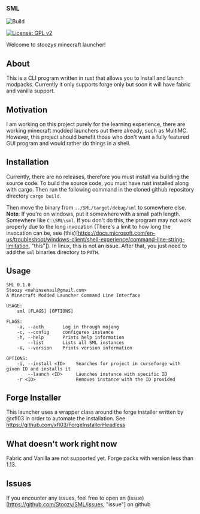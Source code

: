 ### SML

![Build](https://github.com/Stoozy/SML/actions/workflows/rust.yml/badge.svg)

[![License: GPL v2](https://img.shields.io/badge/License-GPL%20v2-blue.svg)](https://www.gnu.org/licenses/old-licenses/gpl-2.0.en.html)

Welcome to stoozys minecraft launcher!

## About

This is a CLI program written in rust that allows you to install and launch modpacks. Currently it only supports forge only but soon it will have fabric and vanilla support.

## Motivation

I am working on this project purely for the learning experience, there are working minecraft modded launchers out there already, such as MultiMC. However, this project should benefit those who don't want a fully featured GUI program and would rather do things in a shell.

## Installation

Currently, there are no releases, therefore you must install via building the source code. To build the source code, you must have rust installed along with cargo. Then run the following command in the cloned github repository directory `cargo build`.

Then move the binary from `../SML/target/debug/sml` to somewhere else. **Note**: If you're on windows, put it somewhere with a small path length. Somewhere like `C:\SML\sml`. If you don't do this, the program may not work properly due to the long invocation (There's a limit to how long the invocation can be, see (this)[https://docs.microsoft.com/en-us/troubleshoot/windows-client/shell-experience/command-line-string-limitation, "this"]). In linux, this is not an issue. After that, you just need to add the `sml` binaries directory to `PATH`. 

## Usage

```
SML 0.1.0
Stoozy <mahinsemail@gmail.com>
A Minecraft Modded Launcher Command Line Interface

USAGE:
    sml [FLAGS] [OPTIONS]

FLAGS:
    -a, --auth       Log in through mojang
    -c, --config     configures instance
    -h, --help       Prints help information
        --list       Lists all SML instances
    -V, --version    Prints version information

OPTIONS:
    -i, --install <ID>    Searches for project in curseforge with given ID and installs it
        --launch <ID>     Launches instance with specific ID
    -r <ID>               Removes instance with the ID provided
```

## Forge Installer

This launcher uses a wrapper class around the forge installer written by @xfl03 in order to automate the installation. See https://github.com/xfl03/ForgeInstallerHeadless

## What doesn't work right now

Fabric and Vanilla are not supported yet. 
Forge packs with version less than 1.13.


## Issues

If you encounter any issues, feel free to open an (issue)[https://github.com/Stoozy/SML/issues, "issue"] on github

